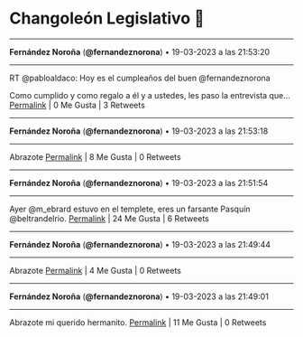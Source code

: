 # Changoleón Legislativo 🙈
*****
**Fernández Noroña** (**@fernandeznorona**) • 19-03-2023 a las 21:53:20
*****
RT @pabloaldaco: Hoy es el cumpleaños del buen @fernandeznorona 


Como cumplido y como regalo a él y a ustedes, les paso la entrevista que…
[Permalink](https://twitter.com/fernandeznorona/status/1637693789610360832) | 0 Me Gusta | 3 Retweets
*****
**Fernández Noroña** (**@fernandeznorona**) • 19-03-2023 a las 21:53:18
*****
Abrazote
[Permalink](https://twitter.com/fernandeznorona/status/1637693779854389250) | 8 Me Gusta | 0 Retweets
*****
**Fernández Noroña** (**@fernandeznorona**) • 19-03-2023 a las 21:51:54
*****
Ayer @m_ebrard estuvo en el templete, eres un farsante Pasquín @beltrandelrio.
[Permalink](https://twitter.com/fernandeznorona/status/1637693428682072064) | 24 Me Gusta | 6 Retweets
*****
**Fernández Noroña** (**@fernandeznorona**) • 19-03-2023 a las 21:49:44
*****
Abrazote
[Permalink](https://twitter.com/fernandeznorona/status/1637692883066028032) | 4 Me Gusta | 0 Retweets
*****
**Fernández Noroña** (**@fernandeznorona**) • 19-03-2023 a las 21:49:01
*****
Abrazote mi querido hermanito.
[Permalink](https://twitter.com/fernandeznorona/status/1637692702966833153) | 11 Me Gusta | 0 Retweets